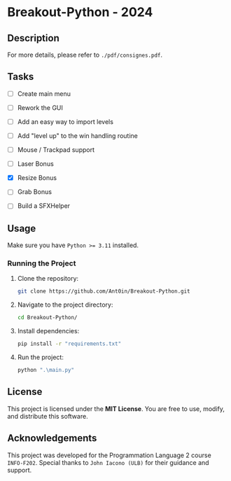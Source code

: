 # Breakout-Python - 2024

## Description

For more details, please refer to `./pdf/consignes.pdf`.

## Tasks

- [ ] Create main menu
- [ ] Rework the GUI
- [ ] Add an easy way to import levels
- [ ] Add "level up" to the win handling routine
- [ ] Mouse / Trackpad support
- [ ] Laser Bonus
- [x] Resize Bonus
- [ ] Grab Bonus
- [ ] Build a SFXHelper 


## Usage

Make sure you have `Python >= 3.11` installed.


### Running the Project

1. Clone the repository:

   ```bash
   git clone https://github.com/Ant0in/Breakout-Python.git
   ```

2. Navigate to the project directory:

   ```bash
   cd Breakout-Python/
   ```

3. Install dependencies:
   
   ```bash
   pip install -r "requirements.txt"
   ```

4. Run the project:

   ```bash
   python ".\main.py"
   ```

## License

This project is licensed under the **MIT License**. You are free to use, modify, and distribute this software.

## Acknowledgements

This project was developed for the Programmation Language 2 course `INFO-F202`. Special thanks to `John Iacono (ULB)` for their guidance and support.

